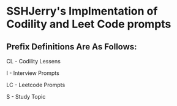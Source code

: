 # SSHJerry's Implmentation of Codility and Leet Code prompts
## Prefix Definitions Are As Follows:
CL - Codility Lessens

I - Interview Prompts

LC - Leetcode Prompts

S - Study Topic
